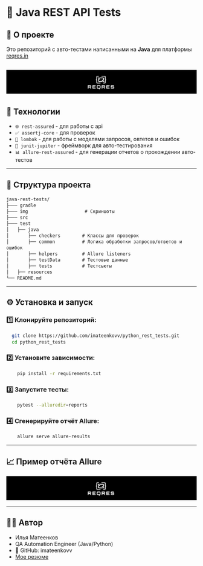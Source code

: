 # 🧪 Java REST API Tests

## 📘 О проекте

Это репозиторий с авто-тестами написанными на  **Java** для платформы [reqres.in](https://reqres.in/)

![logo](img/img.png)
---

## 🚀 Технологии

- `🌐 rest-assured` - для работы с api
- `✅ assertj-core` - для проверок
- `📝 lombok` - для работы с моделями запросов, овтетов и ошибок
- `🧪 junit-jupiter` - фреймворк для авто-тестирования
- `📊 allure-rest-assured` - для генерации отчетов о прохождении авто-тестов

---

## 📂 Структура проекта

```
java-rest-tests/
├─── gradle 
├─── img                     # Скриншоты 
├─── src 
├─── test
│   ├── java
│       ├── checkers        # Классы для проверок
│       ├── common          # Логика обработки запросов/ответов и ошибок
│       ├── helpers         # Allure listeners
│       ├── testData        # Тестовые данные 
│       ├── tests           # Тестсьюты
│   ├── resources
└── README.md
```

---

## ⚙️ Установка и запуск

### 1️⃣ Клонируйте репозиторий:

```bash
  git clone https://github.com/imateenkovv/python_rest_tests.git
  cd python_rest_tests
```

### 2️⃣ Установите зависимости:

```bash
    pip install -r requirements.txt
```

### 3️⃣ Запустите тесты:

```bash
    pytest --alluredir=reports
```

### 4️⃣ Сгенерируйте отчёт Allure:

```bash
    allure serve allure-results
```

---

## 📈 Пример отчёта Allure

![Отчет allure](img/img.png)

---

## 👨‍💻 Автор

- Илья Матеенков
- QA Automation Engineer (Java/Python)
- 📎 GitHub: imateenkovv
- [Мое резюме](https://hh.ru/resume/4a1f3e52ff09c71d1e0039ed1f6f4b506b5837?hhtmFrom=resume_list)




